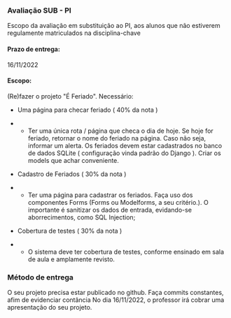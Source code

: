 ### Avaliação SUB - PI

Escopo da avaliação em substituição ao PI, aos alunos que não estiverem regulamente matriculados na disciplina-chave

#### Prazo de entrega:

16/11/2022

#### Escopo:

(Re)fazer o projeto "É Feriado".
Necessário:

- Uma página para checar feriado ( 40% da nota )

- - Ter uma única rota / página que checa o dia de hoje. Se hoje for feriado, retornar o nome do feriado na página. Caso não seja, informar um alerta. Os feriados devem estar cadastrados no banco de dados SQLite ( configuração vinda padrão do Django ). Criar os models que achar conveniente.

- Cadastro de Feriados ( 30% da nota )

- - Ter uma página para cadastrar os feriados. Faça uso dos componentes Forms (Forms ou Modelforms, a seu critério.). O importante é sanitizar os dados de entrada, evidando-se aborrecimentos, como SQL Injection;

 - Cobertura de testes ( 30% da nota )

 - - O sistema deve ter cobertura de testes, conforme ensinado em sala de aula e amplamente revisto. 

 ### Método de entrega

 O seu projeto precisa estar publicado no github. Faça commits constantes, afim de evidenciar contância 
 No dia 16/11/2022, o professor irá cobrar uma apresentação do seu projeto. 